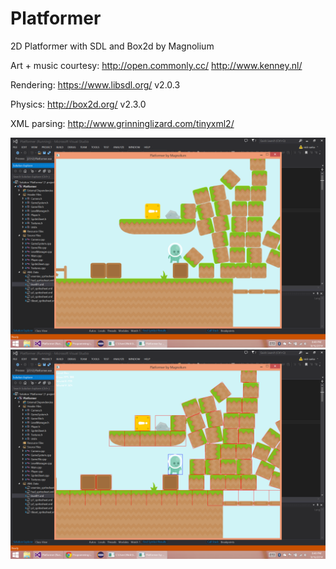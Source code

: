 Platformer
==========

2D Platformer with SDL and Box2d by Magnolium

Art + music courtesy: http://open.commonly.cc/ http://www.kenney.nl/

Rendering: https://www.libsdl.org/ v2.0.3

Physics: http://box2d.org/ v2.3.0

XML parsing: http://www.grinninglizard.com/tinyxml2/

![Boxes](/boxes.png?raw=true)
![Debug draw](/debugdraw.png?raw=true)
